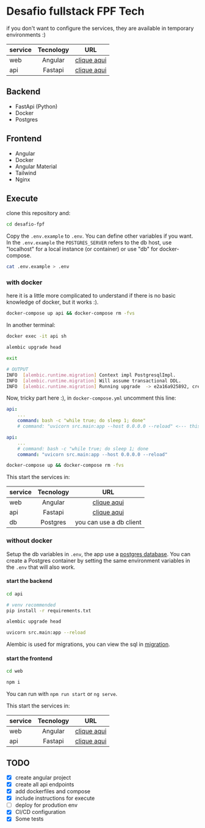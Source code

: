 # Desafio fullstack FPF Tech

if you don't want to configure the services, they are available in temporary environments :)

| service | Tecnology |                        URL                         |
| ------- | :-------: | :------------------------------------------------: |
| web     |  Angular  |    [clique aqui](https://fpf-frontend.web.app)     |
| api     |  Fastapi  | [clique aqui](https://crud-fpf.herokuapp.com/docs) |

## Backend

- FastApi (Python)
- Docker
- Postgres

## Frontend

- Angular
- Docker
- Angular Material
- Tailwind
- Nginx

## Execute

clone this repository and:

```bash
cd desafio-fpf
```

Copy the `.env.example` to `.env`. You can define other variables if you want.
In the `.env.example` the `POSTGRES_SERVER` refers to the db host, use "localhost" for a local instance (or container) or use "db" for docker-compose.

```bash
cat .env.example > .env
```

### with docker

here it is a little more complicated to understand if there is no basic knowledge of docker, but it works :).

```bash
docker-compose up api && docker-compose rm -fvs
```

In another terminal:

```bash
docker exec -it api sh

alembic upgrade head

exit
```

```bash
# OUTPUT
INFO  [alembic.runtime.migration] Context impl PostgresqlImpl.
INFO  [alembic.runtime.migration] Will assume transactional DDL.
INFO  [alembic.runtime.migration] Running upgrade  -> e2a16a925892, create product table
```

Now, tricky part here :), in `docker-compose.yml` uncomment this line:

```yml
api:
    ...
    command: bash -c "while true; do sleep 1; done"
    # command: "uvicorn src.main:app --host 0.0.0.0 --reload" <--- this line
```

```yml
api:
    ...
    # command: bash -c "while true; do sleep 1; done
    command: "uvicorn src.main:app --host 0.0.0.0 --reload"
```

```bash
docker-compose up && docker-compose rm -fvs
```

This start the services in:

| service | Tecnology |                    URL                    |
| ------- | :-------: | :---------------------------------------: |
| web     |  Angular  |      [clique aqui](http://localhost)      |
| api     |  Fastapi  | [clique aqui](http://localhost:8000/docs) |
| db      | Postgres  |          you can use a db client          |

### without docker

Setup the db variables in `.env`, the app use a [postgres database](https://www.postgresql.org/). You can create a Postgres container by setting the same environment variables in the `.env` that will also work.

#### start the backend

```bash
cd api

# venv recommended
pip install -r requirements.txt

alembic upgrade head

uvicorn src.main:app --reload
```

Alembic is used for migrations, you can view the sql in [migration](https://github.com/willidert/desafio-fpf/api/migration.sql).

#### start the frontend

```bash
cd web

npm i
```

You can run with `npm run start` or `ng serve`.

This start the services in:

| service | Tecnology |                    URL                    |
| ------- | :-------: | :---------------------------------------: |
| web     |  Angular  |   [clique aqui](http://localhost:4200)    |
| api     |  Fastapi  | [clique aqui](http://localhost:8000/docs) |

## TODO

- [x] create angular project
- [x] create all api endpoints
- [x] add dockerfiles and compose
- [x] include instructions for execute
- [ ] deploy for prodution env
- [x] CI/CD configuration
- [x] Some tests
